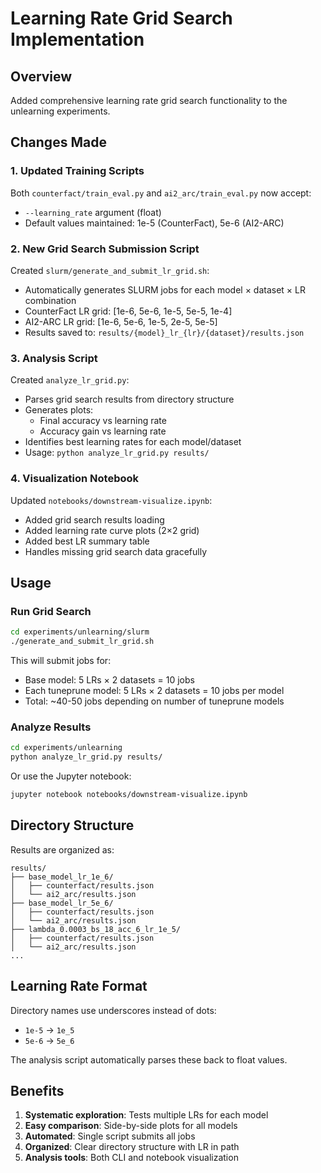 # Learning Rate Grid Search Implementation

## Overview

Added comprehensive learning rate grid search functionality to the unlearning experiments.

## Changes Made

### 1. Updated Training Scripts
Both `counterfact/train_eval.py` and `ai2_arc/train_eval.py` now accept:
- `--learning_rate` argument (float)
- Default values maintained: 1e-5 (CounterFact), 5e-6 (AI2-ARC)

### 2. New Grid Search Submission Script
Created `slurm/generate_and_submit_lr_grid.sh`:
- Automatically generates SLURM jobs for each model × dataset × LR combination
- CounterFact LR grid: [1e-6, 5e-6, 1e-5, 5e-5, 1e-4]
- AI2-ARC LR grid: [1e-6, 5e-6, 1e-5, 2e-5, 5e-5]
- Results saved to: `results/{model}_lr_{lr}/{dataset}/results.json`

### 3. Analysis Script
Created `analyze_lr_grid.py`:
- Parses grid search results from directory structure
- Generates plots:
  - Final accuracy vs learning rate
  - Accuracy gain vs learning rate
- Identifies best learning rates for each model/dataset
- Usage: `python analyze_lr_grid.py results/`

### 4. Visualization Notebook
Updated `notebooks/downstream-visualize.ipynb`:
- Added grid search results loading
- Added learning rate curve plots (2×2 grid)
- Added best LR summary table
- Handles missing grid search data gracefully

## Usage

### Run Grid Search
```bash
cd experiments/unlearning/slurm
./generate_and_submit_lr_grid.sh
```

This will submit jobs for:
- Base model: 5 LRs × 2 datasets = 10 jobs
- Each tuneprune model: 5 LRs × 2 datasets = 10 jobs per model
- Total: ~40-50 jobs depending on number of tuneprune models

### Analyze Results
```bash
cd experiments/unlearning
python analyze_lr_grid.py results/
```

Or use the Jupyter notebook:
```bash
jupyter notebook notebooks/downstream-visualize.ipynb
```

## Directory Structure

Results are organized as:
```
results/
├── base_model_lr_1e_6/
│   ├── counterfact/results.json
│   └── ai2_arc/results.json
├── base_model_lr_5e_6/
│   ├── counterfact/results.json
│   └── ai2_arc/results.json
├── lambda_0.0003_bs_18_acc_6_lr_1e_5/
│   ├── counterfact/results.json
│   └── ai2_arc/results.json
...
```

## Learning Rate Format

Directory names use underscores instead of dots:
- `1e-5` → `1e_5`
- `5e-6` → `5e_6`

The analysis script automatically parses these back to float values.

## Benefits

1. **Systematic exploration**: Tests multiple LRs for each model
2. **Easy comparison**: Side-by-side plots for all models
3. **Automated**: Single script submits all jobs
4. **Organized**: Clear directory structure with LR in path
5. **Analysis tools**: Both CLI and notebook visualization



